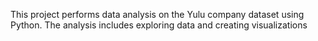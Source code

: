 This project performs data analysis on the Yulu company dataset using Python. The analysis includes exploring data and creating visualizations 
